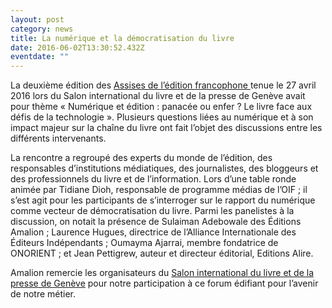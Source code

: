 ```yaml
---
layout: post
category: news
title: La numérique et la démocratisation du livre
date: 2016-06-02T13:30:52.432Z
eventdate: ""
---
```

La deuxième édition des [Assises de l’édition francophone ](http://www.salondulivre.ch/fr/pages/les-assises-de-l-edition-francophone-et-suisse-27-et-28-avril-2016-12649)tenue le 27 avril 2016 lors du Salon international du livre et de la presse de Genève avait pour thème « Numérique et édition : panacée ou enfer ? Le livre face aux défis de la technologie ». Plusieurs questions liées au numérique et à son impact majeur sur la chaîne du livre ont fait l’objet des discussions entre les différents intervenants.

La rencontre a regroupé des experts du monde de l’édition, des responsables d’institutions médiatiques, des journalistes, des bloggeurs et des professionnels du livre et de l’information. Lors d’une table ronde animée par Tidiane Dioh, responsable de programme médias de l’OIF ; il s’est agit pour les participants de s’interroger sur le rapport du numérique comme vecteur de démocratisation du livre. Parmi les panelistes à la discussion, on notait la présence de Sulaiman Adebowale des Éditions Amalion ; Laurence Hugues, directrice de l’Alliance Internationale des Éditeurs Indépendants ; Oumayma Ajarrai, membre fondatrice de ONORIENT ; et Jean Pettigrew, auteur et directeur éditorial, Editions Alire.

Amalion remercie les organisateurs du [Salon international du livre et de la presse de Genève](http://www.salondulivre.ch/fr/) pour notre participation à ce forum édifiant pour l’avenir de notre métier.